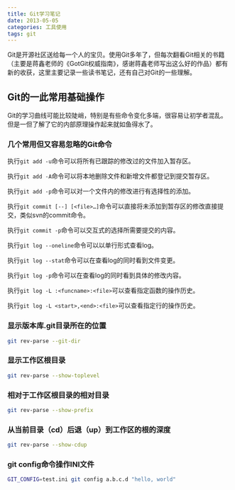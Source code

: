```yaml
---
title: Git学习笔记
date: 2013-05-05
categories: 工具使用
tags: git
---
```

Git是开源社区送给每一个人的宝贝。使用Git多年了，但每次翻看Git相关的书籍（主要是蒋鑫老师的《GotGit权威指南》，感谢蒋鑫老师写出这么好的作品）都有新的收获，这里主要记录一些读书笔记，还有自己对Git的一些理解。
<!--more-->

## Git的一此常用基础操作

Git的学习曲线可能比较陡峭，特别是有些命令变化多端，很容易让初学者混乱。但是一但了解了它的内部原理操作起来就如鱼得水了。

### 几个常用但又容易忽略的Git命令
执行`git add -u`命令可以将所有已跟踪的修改过的文件加入暂存区。

执行`git add -A`命令可以将本地删除文件和新增文件都登记到提交暂存区。

执行`git add -p`命令可以对一个文件内的修改进行有选择性的添加。

执行`git commit [--] [<file>…​]`命令可以直接将未添加到暂存区的修改直接提交，类似svn的commit命令。

执行`git commit -p`命令可以交互式的选择所需要提交的内容。

执行`git log --oneline`命令可以以单行形式查看log。

执行`git log --stat`命令可以在查看log的同时看到文件变更。

执行`git log -p`命令可以在查看log的同时看到具体的修改内容。

执行`git log -L :<funcname>:<file>`可以查看指定函数的操作历史。

执行`git log -L <start>,<end>:<file>`可以查看指定行的操作历史。

### 显示版本库.git目录所在的位置
```bash
git rev-parse --git-dir
```

### 显示工作区根目录
```bash
git rev-parse --show-toplevel
```

### 相对于工作区根目录的相对目录
```bash
git rev-parse --show-prefix
```

### 从当前目录（cd）后退（up）到工作区的根的深度
```bash
git rev-parse --show-cdup
```

### git config命令操作INI文件
```bash
GIT_CONFIG=test.ini git config a.b.c.d "hello, world"
```

